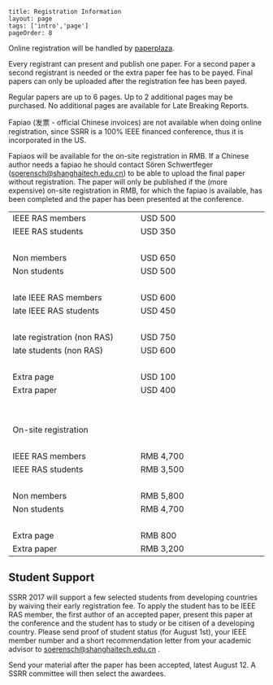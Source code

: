 ```
title: Registration Information
layout: page
tags: ['intro','page']
pageOrder: 8
```
Online registration will be handled by [paperplaza](http://ras.papercept.net/registration/). 

Every registrant can present and publish one paper. For a second paper a second registrant is needed or the extra paper fee has to be payed. Final papers can only be uploaded after the registration fee has been payed.

Regular papers are up to 6 pages. Up to 2 additional pages may be purchased. No additional pages are available for Late Breaking Reports. 

Fapiao (发票 - official Chinese invoices) are not available when doing online registration, since SSRR is a 100% IEEE financed conference, thus it is incorporated in the US. 

Fapiaos will be available for the on-site registration in RMB. If a Chinese author needs a fapiao he should contact Sören Schwertfeger (soerensch@shanghaitech.edu.cn) to be able to upload the final paper without registration. The paper will only be published if the (more expensive) on-site registration in RMB, for which the fapiao is available, has been completed and the paper has been presented at the conference.


<table width=50%>
    <tr> <td width=30%>IEEE RAS members</td> <td width=30%>USD 500</td> </tr>
    <tr> <td>IEEE RAS students</td> <td>USD 350</td> </tr>
    <tr> <td>&nbsp; </td> <td>&nbsp; </td> </tr>
    <tr> <td>Non members </td> <td> USD 650</td> </tr>
    <tr> <td>Non students </td> <td> USD 500</td> </tr>
    <tr> <td> &nbsp;</td> <td>&nbsp; </td> </tr>
    <tr> <td>late IEEE RAS members </td> <td> USD 600</td> </tr>
    <tr> <td>late IEEE RAS students </td> <td> USD 450</td> </tr>
    <tr> <td> &nbsp;</td> <td>&nbsp; </td> </tr>
    <tr> <td>late registration (non RAS)</td> <td> USD 750 </td> </tr>
    <tr> <td>late students (non RAS)</td> <td>USD 600 </td> </tr>
    <tr> <td> &nbsp;</td> <td>&nbsp; </td> </tr>
    <tr> <td>Extra page </td> <td>USD 100 </td> </tr>
    <tr> <td>Extra paper </td> <td>USD 400 </td> </tr>
    <tr> <td> &nbsp;</td> <td>&nbsp; </td> </tr>
    <tr> <td> &nbsp;</td> <td>&nbsp; </td> </tr>
    <tr> <td> On-site registration</td> <td>&nbsp; </td> </tr>
    <tr> <td> &nbsp;</td> <td>&nbsp; </td> </tr>
    <tr> <td> IEEE RAS members </td> <td>RMB 4,700 </td> </tr>
    <tr> <td> IEEE RAS students </td> <td>RMB 3,500 </td> </tr>
    <tr> <td> &nbsp;</td> <td>&nbsp; </td> </tr>
    <tr> <td>Non members</td> <td>RMB 5,800 </td> </tr>
    <tr> <td>Non students</td> <td>RMB 4,700 </td> </tr>
    <tr> <td> &nbsp;</td> <td>&nbsp; </td> </tr>
    <tr> <td>Extra page </td> <td>RMB 800 </td> </tr>
    <tr> <td>Extra paper </td> <td>RMB 3,200 </td> </tr>

</table>


## Student Support
            
SSRR 2017 will support a few selected students from developing countries by waiving their early registration fee. To apply the student has to be IEEE RAS member, the first author of an accepted paper, present this paper at the conference and the student has to study or be citisen of a developing country. Please send proof of student status (for August 1st), your IEEE member number and a short recommendation letter from your academic advisor to soerensch@shanghaitech.edu.cn . 

Send your material after the paper has been accepted, latest August 12. A SSRR committee will then select the awardees. 
           
